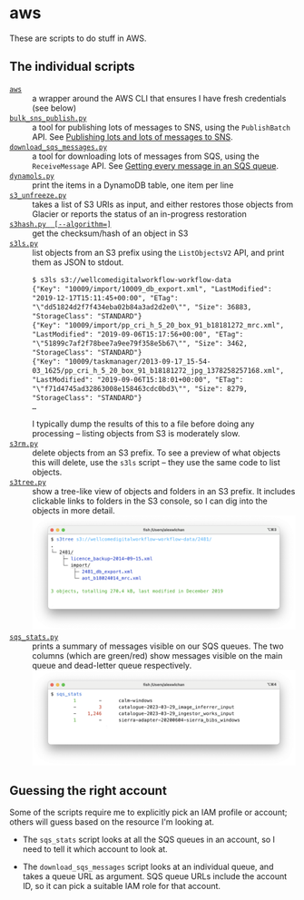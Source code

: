 # aws

These are scripts to do stuff in AWS.

## The individual scripts

<dl>
  <dt>
    <a href="https://github.com/alexwlchan/scripts/blob/main/aws/aws"><code>aws</code></a>
  </dt>
  <dd>
    a wrapper around the AWS CLI that ensures I have fresh credentials (see below)
  </dd>

  <dt>
    <a href="https://github.com/alexwlchan/scripts/blob/main/aws/bulk_sns_publish.py"><code>bulk_sns_publish.py</code></a>
  </dt>
  <dd>
    a tool for publishing lots of messages to SNS, using the <code>PublishBatch</code> API.
    See <a href="https://alexwlchan.net/2023/my-sns-firehose/">Publishing lots and lots of messages to SNS</a>.
  </dd>

  <dt>
    <a href="https://github.com/alexwlchan/scripts/blob/main/aws/download_sqs_messages.py"><code>download_sqs_messages.py</code></a>
  </dt>
  <dd>
    a tool for downloading lots of messages from SQS, using the <code>ReceiveMessage</code> API.
    See <a href="https://alexwlchan.net/2018/downloading-sqs-queues/">Getting every message in an SQS queue</a>.
  </dd>

  <dt>
    <a href="https://github.com/alexwlchan/scripts/blob/main/aws/dynamols.py"><code>dynamols.py</code></a>
  </dt>
  <dd>
    print the items in a DynamoDB table, one item per line
  </dd>

  <dt>
    <a href="https://github.com/alexwlchan/scripts/blob/main/aws/s3_unfreeze.py"><code>s3_unfreeze.py</code></a>
  </dt>
  <dd>
    takes a list of S3 URIs as input, and either restores those objects from Glacier or reports the status of an in-progress restoration
  </dd>

  <dt>
    <a href="https://github.com/alexwlchan/scripts/blob/main/aws/s3hash.py"><code>s3hash.py <S3_URI> [--algorithm=<ALGO>]</code></a>
  </dt>
  <dd>
    get the checksum/hash of an object in S3
  </dd>

  <dt>
    <a href="https://github.com/alexwlchan/scripts/blob/main/aws/s3ls.py"><code>s3ls.py</code></a>
  </dt>
  <dd>
    list objects from an S3 prefix using the <code>ListObjectsV2</code> API, and print them as JSON to stdout.
    <p><pre><code>$ s3ls s3://wellcomedigitalworkflow-workflow-data
{"Key": "10009/import/10009_db_export.xml", "LastModified": "2019-12-17T15:11:45+00:00", "ETag": "\"dd51824d2f7f434eba02b84a3ad2d2e0\"", "Size": 36883, "StorageClass": "STANDARD"}
{"Key": "10009/import/pp_cri_h_5_20_box_91_b18181272_mrc.xml", "LastModified": "2019-09-06T15:17:56+00:00", "ETag": "\"51899c7af2f78bee7a9ee79f358e5b67\"", "Size": 3462, "StorageClass": "STANDARD"}
{"Key": "10009/taskmanager/2013-09-17_15-54-03_1625/pp_cri_h_5_20_box_91_b18181272_jpg_1378258257168.xml", "LastModified": "2019-09-06T15:18:01+00:00", "ETag": "\"f71d4745ad32863008e158463cdc0bd3\"", "Size": 8279, "StorageClass": "STANDARD"}
…</code></pre></p>
    I typically dump the results of this to a file before doing any processing – listing objects from S3 is moderately slow.
  </dd>

  <dt>
    <a href="https://github.com/alexwlchan/scripts/blob/main/aws/s3rm.py"><code>s3rm.py</code></a>
  </dt>
  <dd>
    delete objects from an S3 prefix.
    To see a preview of what objects this will delete, use the <code>s3ls</code> script – they use the same code to list objects.
  </dd>

  <dt>
    <a href="https://github.com/alexwlchan/scripts/blob/main/aws/s3tree.py"><code>s3tree.py</code></a>
  </dt>
  <dd>
    show a tree-like view of objects and folders in an S3 prefix.
    It includes clickable links to folders in the S3 console, so I can dig into the objects in more detail.
    <img src="screenshots/s3tree.png">
  </dd>

  <dt>
    <a href="https://github.com/alexwlchan/scripts/blob/main/aws/sqs_stats.py"><code>sqs_stats.py</code></a>
  </dt>
  <dd>
    prints a summary of messages visible on our SQS queues.
    The two columns (which are green/red) show messages visible on the main queue and dead-letter queue respectively.
    <img src="screenshots/sqs_stats.png">
  </dd>
</dl>

## Guessing the right account

Some of the scripts require me to explicitly pick an IAM profile or account; others will guess based on the resource I'm looking at.

*   The `sqs_stats` script looks at all the SQS queues in an account, so I need to tell it which account to look at.

*   The `download_sqs_messages` script looks at an individual queue, and takes a queue URL as argument.
    SQS queue URLs include the account ID, so it can pick a suitable IAM role for that account.
